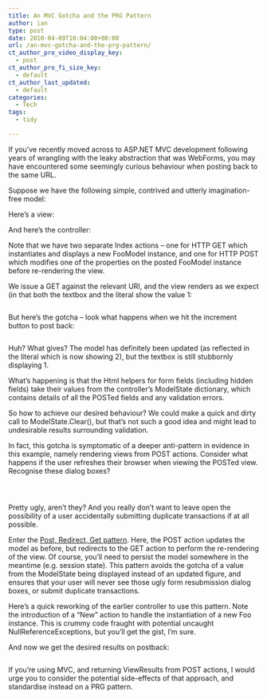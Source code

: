 ```yaml
---
title: An MVC Gotcha and the PRG Pattern
author: ian
type: post
date: 2010-04-09T10:04:00+00:00
url: /an-mvc-gotcha-and-the-prg-pattern/
ct_author_pro_video_display_key:
  - post
ct_author_pro_fi_size_key:
  - default
ct_author_last_updated:
  - default
categories:
  - Tech
tags:
  - tidy

---
```

If you’ve recently moved across to ASP.NET MVC development following years of wrangling with the leaky abstraction that was WebForms, you may have encountered some seemingly curious behaviour when posting back to the same URL.

Suppose we have the following simple, contrived and utterly imagination-free model:

<!--kg-card-begin: html-->

<!--kg-card-end: html-->

Here’s a view:

<!--kg-card-begin: html-->

<!--kg-card-end: html-->

And here’s the controller:

<!--kg-card-begin: html-->

<!--kg-card-end: html-->

Note that we have two separate Index actions – one for HTTP GET which instantiates and displays a new FooModel instance, and one for HTTP POST which modifies one of the properties on the posted FooModel instance before re-rendering the view.

We issue a GET against the relevant URI, and the view renders as we expect (in that both the textbox and the literal show the value 1:<figure class="kg-card kg-image-card">

<img decoding="async" src="https://blog.iannelson.uk/wp-content/uploads/2023/08/Foo1_3.png" class="kg-image" alt loading="lazy" /> </figure> 

But here’s the gotcha – look what happens when we hit the increment button to post back:<figure class="kg-card kg-image-card">

<img decoding="async" src="https://blog.iannelson.uk/wp-content/uploads/2023/08/Foo2_3.png" class="kg-image" alt loading="lazy" /> </figure> 

Huh? What gives? The model has definitely been updated (as reflected in the literal which is now showing 2), but the textbox is still stubbornly displaying 1.

What’s happening is that the Html helpers for form fields (including hidden fields) take their values from the controller’s ModelState dictionary, which contains details of all the POSTed fields and any validation errors.

So how to achieve our desired behaviour? We could make a quick and dirty call to ModelState.Clear(), but that’s not such a good idea and might lead to undesirable results surrounding validation.

In fact, this gotcha is symptomatic of a deeper anti-pattern in evidence in this example, namely rendering views from POST actions. Consider what happens if the user refreshes their browser when viewing the POSTed view. Recognise these dialog boxes?<figure class="kg-card kg-image-card">

<img decoding="async" src="https://blog.iannelson.uk/wp-content/uploads/2023/08/IE_3.png" class="kg-image" alt loading="lazy" /> </figure> <figure class="kg-card kg-image-card"><img decoding="async" src="https://blog.iannelson.uk/wp-content/uploads/2023/08/Chrome_3.png" class="kg-image" alt loading="lazy" /></figure> <figure class="kg-card kg-image-card"><img decoding="async" src="https://blog.iannelson.uk/wp-content/uploads/2023/08/Firefox_4.png" class="kg-image" alt loading="lazy" /></figure> 

Pretty ugly, aren’t they? And you really don’t want to leave open the possibility of a user accidentally submitting duplicate transactions if at all possible.

Enter the [Post, Redirect, Get pattern][1]. Here, the POST action updates the model as before, but redirects to the GET action to perform the re-rendering of the view. Of course, you’ll need to persist the model somewhere in the meantime (e.g. session state). This pattern avoids the gotcha of a value from the ModelState being displayed instead of an updated figure, and ensures that your user will never see those ugly form resubmission dialog boxes, or submit duplicate transactions.

Here’s a quick reworking of the earlier controller to use this pattern. Note the introduction of a “New” action to handle the instantiation of a new Foo instance. This is crummy code fraught with potential uncaught NullReferenceExceptions, but you’ll get the gist, I’m sure.

<!--kg-card-begin: html-->

<!--kg-card-end: html-->

And now we get the desired results on postback:<figure class="kg-card kg-image-card">

<img decoding="async" src="https://blog.iannelson.uk/wp-content/uploads/2023/08/Foo3_3.png" class="kg-image" alt loading="lazy" /> </figure> 

If you’re using MVC, and returning ViewResults from POST actions, I would urge you to consider the potential side-effects of that approach, and standardise instead on a PRG pattern.

 [1]: http://en.wikipedia.org/wiki/Post/Redirect/Get